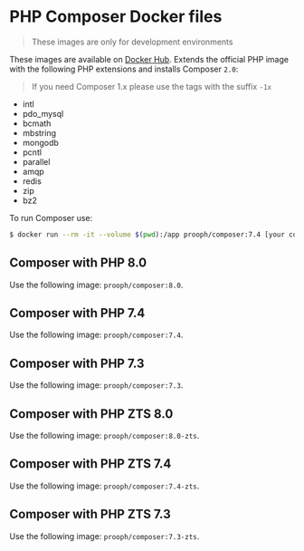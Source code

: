 # PHP Composer Docker files

> These images are only for development environments

These images are available on [Docker Hub](https://hub.docker.com/r/prooph/composer/).
Extends the official PHP image with the following PHP extensions and installs Composer `2.0`:

> If you need Composer 1.x please use the tags with the suffix `-1x`

* intl 
* pdo_mysql
* bcmath
* mbstring
* mongodb
* pcntl
* parallel
* amqp
* redis
* zip
* bz2

To run Composer use:

```bash
$ docker run --rm -it --volume $(pwd):/app prooph/composer:7.4 [your composer command]
```

## Composer with PHP 8.0
Use the following image: `prooph/composer:8.0`.

## Composer with PHP 7.4
Use the following image: `prooph/composer:7.4`.

## Composer with PHP 7.3
Use the following image: `prooph/composer:7.3`.

## Composer with PHP ZTS 8.0
Use the following image: `prooph/composer:8.0-zts`.

## Composer with PHP ZTS 7.4
Use the following image: `prooph/composer:7.4-zts`.

## Composer with PHP ZTS 7.3
Use the following image: `prooph/composer:7.3-zts`.
